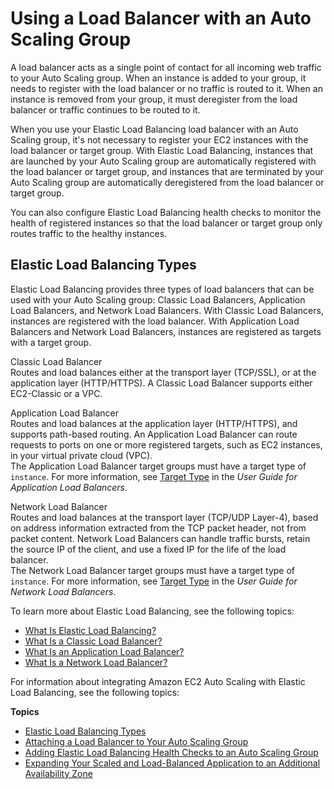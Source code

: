 # Using a Load Balancer with an Auto Scaling Group<a name="autoscaling-load-balancer"></a>

A load balancer acts as a single point of contact for all incoming web traffic to your Auto Scaling group\. When an instance is added to your group, it needs to register with the load balancer or no traffic is routed to it\. When an instance is removed from your group, it must deregister from the load balancer or traffic continues to be routed to it\.

When you use your Elastic Load Balancing load balancer with an Auto Scaling group, it's not necessary to register your EC2 instances with the load balancer or target group\. With Elastic Load Balancing, instances that are launched by your Auto Scaling group are automatically registered with the load balancer or target group, and instances that are terminated by your Auto Scaling group are automatically deregistered from the load balancer or target group\.

You can also configure Elastic Load Balancing health checks to monitor the health of registered instances so that the load balancer or target group only routes traffic to the healthy instances\.

## Elastic Load Balancing Types<a name="integrations-aws-elastic-load-balancing-types"></a>

Elastic Load Balancing provides three types of load balancers that can be used with your Auto Scaling group: Classic Load Balancers, Application Load Balancers, and Network Load Balancers\. With Classic Load Balancers, instances are registered with the load balancer\. With Application Load Balancers and Network Load Balancers, instances are registered as targets with a target group\. 

Classic Load Balancer  
Routes and load balances either at the transport layer \(TCP/SSL\), or at the application layer \(HTTP/HTTPS\)\. A Classic Load Balancer supports either EC2\-Classic or a VPC\.

Application Load Balancer  
Routes and load balances at the application layer \(HTTP/HTTPS\), and supports path\-based routing\. An Application Load Balancer can route requests to ports on one or more registered targets, such as EC2 instances, in your virtual private cloud \(VPC\)\.  
The Application Load Balancer target groups must have a target type of `instance`\. For more information, see [Target Type](https://docs.aws.amazon.com/elasticloadbalancing/latest/application/load-balancer-target-groups.html#target-type) in the *User Guide for Application Load Balancers*\.

Network Load Balancer  
Routes and load balances at the transport layer \(TCP/UDP Layer\-4\), based on address information extracted from the TCP packet header, not from packet content\. Network Load Balancers can handle traffic bursts, retain the source IP of the client, and use a fixed IP for the life of the load balancer\.   
The Network Load Balancer target groups must have a target type of `instance`\. For more information, see [Target Type](https://docs.aws.amazon.com/elasticloadbalancing/latest/network/load-balancer-target-groups.html#target-type) in the *User Guide for Network Load Balancers*\.

To learn more about Elastic Load Balancing, see the following topics:
+ [What Is Elastic Load Balancing?](https://docs.aws.amazon.com/elasticloadbalancing/latest/userguide/what-is-load-balancing.html)
+ [What Is a Classic Load Balancer?](https://docs.aws.amazon.com/elasticloadbalancing/latest/classic/introduction.html)
+ [What Is an Application Load Balancer?](https://docs.aws.amazon.com/elasticloadbalancing/latest/application/introduction.html)
+ [What Is a Network Load Balancer?](https://docs.aws.amazon.com/elasticloadbalancing/latest/network/introduction.html)

For information about integrating Amazon EC2 Auto Scaling with Elastic Load Balancing, see the following topics:

**Topics**
+ [Elastic Load Balancing Types](#integrations-aws-elastic-load-balancing-types)
+ [Attaching a Load Balancer to Your Auto Scaling Group](attach-load-balancer-asg.md)
+ [Adding Elastic Load Balancing Health Checks to an Auto Scaling Group](as-add-elb-healthcheck.md)
+ [Expanding Your Scaled and Load\-Balanced Application to an Additional Availability Zone](as-add-availability-zone.md)